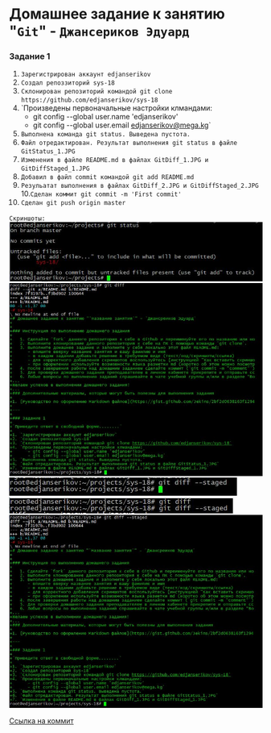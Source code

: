 # Домашнее задание к занятию "`Git`" - `Джансериков Эдуард`

### Задание 1

1. `Зарегистрирован аккаунт edjanserikov`
2. `Создал репоззиторий sys-18`
3. `Склонирован репозиторий командой git clone https://github.com/edjanserikov/sys-18`
4. `Произведены первоначальные настройки клмандами:
      - git config --global user.name 'edjanserikov'
      - git config --global user.email edjanserikov@mega.kg`
5. `Выполнена команда git status. Выведена пустота.`
6. `Файл отредактирован. Результат выполнения git status в файле GitStatus_1.JPG`
7. `Изменения в файле README.md в файлах GitDiff_1.JPG и GitDiffStaged_1.JPG`
8. `Добавил в файл commit командой git add README.md`
9. `Резульатат выполнения в файлах GitDiff_2.JPG и GitDiffStaged_2.JPG`
10.`Сделан коммит git commit -m 'First commit'`
11. `Сделан git push origin master`

`Скриншоты:`
![GitStatus_1.JPG](https://github.com/edjanserikov/sys-18/blob/master/img/GitStatus_1.JPG)
![GitDiff_1.JPG](https://github.com/edjanserikov/sys-18/blob/master/img/GitDiff_1.JPG)
![GitDiffStaged_1.JPG](https://github.com/edjanserikov/sys-18/blob/master/img/GitDiffStaged_1.JPG)
![GitDiff_2.JPG](https://github.com/edjanserikov/sys-18/blob/master/img/GitDiff_2.JPG)
![GitDiffStaged_2.JPG](https://github.com/edjanserikov/sys-18/blob/master/img/GitDiffStaged_2.JPG)

[Ссылка на коммит](https://github.com/edjanserikov/sys-18/commit/0390dd04df395da2113089f8572ebd1ad0d56892)